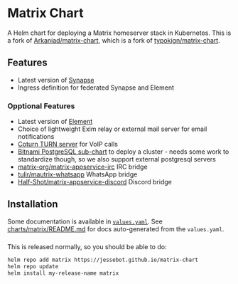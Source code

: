 # Matrix Chart

A Helm chart for deploying a Matrix homeserver stack in Kubernetes. This is a fork of [Arkaniad/matrix-chart](https://github.com/Arkaniad/matrix-chart), which is a fork of [typokign/matrix-chart](https://github.com/typokign/matrix-chart).

## Features

- Latest version of [Synapse](https://github.com/matrix-org/synapse)
- Ingress definition for federated Synapse and Element

### Opptional Features
- Latest version of [Element](https://element.io/)
- Choice of lightweight Exim relay or external mail server for email notifications
- [Coturn TURN server](https://hub.docker.com/r/coturn/coturn) for VoIP calls
- [Bitnami PostgreSQL sub-chart](https://github.com/bitnami/charts/tree/main/bitnami/postgresql) to deploy a cluster - needs some work to standardize though, so we also support external postgresql servers
- [matrix-org/matrix-appservice-irc](https://github.com/matrix-org/matrix-appservice-irc) IRC bridge
- [tulir/mautrix-whatsapp](https://github.com/tulir/mautrix-whatsapp) WhatsApp bridge
- [Half-Shot/matrix-appservice-discord](https://github.com/Half-Shot/matrix-appservice-discord) Discord bridge

## Installation

Some documentation is available in [`values.yaml`](./charts/matrix/values.yaml). See [charts/matrix/README.md](./charts/matrix/README.md) for docs auto-generated from the `values.yaml`.

### 

This is released normally, so you should be able to do:

```bash
helm repo add matrix https://jessebot.github.io/matrix-chart
helm repo update
helm install my-release-name matrix
```
